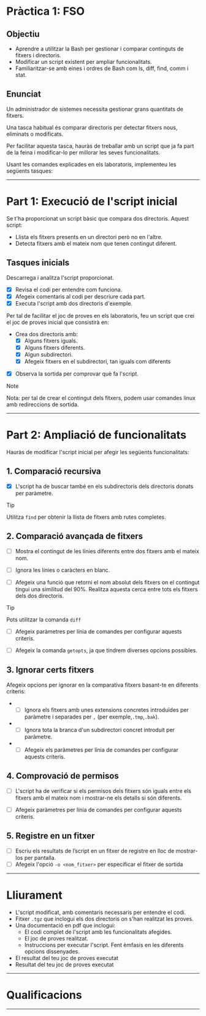 # Pràctica 1: FSO

## Objectiu
- Aprendre a utilitzar la Bash per gestionar i comparar continguts de fitxers i directoris.
- Modificar un script existent per ampliar funcionalitats.
- Familiaritzar-se amb eines i ordres de Bash com ls, diff, find, comm i stat.

## Enunciat
Un administrador de sistemes necessita gestionar grans quantitats de fitxers.

Una tasca habitual és comparar directoris per detectar fitxers nous, eliminats o modificats. 

Per facilitar aquesta tasca, hauràs de treballar amb un script que ja fa part de la feina i modificar-lo per millorar les seves funcionalitats.

Usant les comandes explicades en els laboratoris, implementeu les següents tasques:

---

# Part 1: Execució de l'script inicial
Se t'ha proporcionat un script bàsic que compara dos directoris. Aquest script:
- Llista els fitxers presents en un directori però no en l'altre.
- Detecta fitxers amb el mateix nom que tenen contingut diferent.

## Tasques inicials
Descarrega i analitza l'script proporcionat.

- [x] Revisa el codi per entendre com funciona.
- [x] Afegeix comentaris al codi per descriure cada part.
- [x] Executa l'script amb dos directoris d'exemple.

Per tal de facilitar el joc de proves en els laboratoris, feu un script que crei el joc de proves inicial que consistirà en:

- Crea dos directoris amb:
  - [x] Alguns fitxers iguals.
  - [x] Alguns fitxers diferents.
  - [x] Algun subdirectori.
  - [x] Afegeix fitxers en el subdirectori, tan iguals com diferents
- [x] Observa la sortida per comprovar què fa l'script.

> [!NOTE]
> Nota: per tal de crear el contingut dels fitxers, podem usar comandes linux amb redireccions de sortida.

---

# Part 2: Ampliació de funcionalitats
Hauràs de modificar l'script inicial per afegir les següents funcionalitats:

## 1. Comparació recursiva
- [x] L'script ha de buscar també en els subdirectoris dels directoris donats per paràmetre.

> [!TIP]
Utilitza `find` per obtenir la llista de fitxers amb rutes completes.

## 2. Comparació avançada de fitxers
- [ ] Mostra el contingut de les línies diferents entre dos fitxers amb el mateix nom.

- [ ] Ignora les línies o caràcters en blanc.

- [ ] Afegeix una funció que retorni el nom absolut dels fitxers on el contingut tingui una similitud del 90%. Realitza aquesta cerca entre tots els fitxers dels dos directoris.

> [!TIP]
> Pots utilitzar la comanda `diff`

- [ ] Afegeix paràmetres per línia de comandes per configurar aquests criteris.

- [ ] Afegeix la comanda `getopts`, ja que tindrem diverses opcions possibles.

## 3. Ignorar certs fitxers
Afegeix opcions per ignorar en la comparativa fitxers basant-te en diferents criteris:

- - [ ] Ignora els fitxers amb unes extensions concretes introduïdes per paràmetre i separades per `,` (per exemple,`.tmp`,`.bak`).
- - [ ] Ignora tota la branca d'un subdirectori concret introduit per paràmetre.
- - [ ] Afegeix els paràmetres per línia de comandes per configurar aquests criteris.

## 4. Comprovació de permisos
- [ ] L'script ha de verificar si els permisos dels fitxers són iguals entre els fitxers amb el mateix nom i mostrar-ne els detalls si són diferents.

- [ ] Afegeix paràmetres per línia de comandes per configurar aquests criteris.

## 5. Registre en un fitxer
- [ ] Escriu els resultats de l’script en un fitxer de registre en lloc de mostrar-los per pantalla.
- [ ] Afegeix l'opció `-o <nom_fitxer>` per especificar el fitxer de sortida

---

# Lliurament
- L'script modificat, amb comentaris necessaris per entendre el codi.
- Fitxer `.tgz` que inclogui els dos directoris on s'han realitzat les proves.
- Una documentació en pdf que inclogui:
  - El codi complet de l'script amb les funcionalitats afegides.
  - El joc de proves realitzat.
  - Instruccions per executar l'script. Fent èmfasis en les diferents opcions dissenyades.
- El resultat del teu joc de proves executat
- Resultat del teu joc de proves executat

---

# Qualificacions

---
